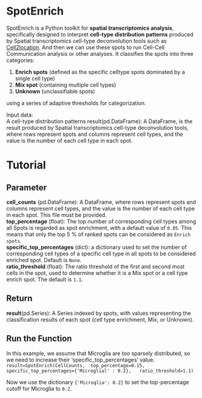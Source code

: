# SpotEnrich
SpotEnrich is a Python toolkit for **spatial transcriptomics analysis**, specifically designed to interpret **cell-type distribution patterns** produced by Spatial transcriptomics cell-type deconvolution tools such as [Cell2location](https://github.com/BayraktarLab/cell2location).  And then we can use these spots to run Cell-Cell Communication analysis or other analyses.
It classifies the spots into three categories: 
1. **Enrich spots** (defined as the specific celltype spots dominated by a single cell type)
2. **Mix spot** (containing multiple cell types)
3. **Unknown** (unclassifiable spots)

using a series of adaptive thresholds for categorization.

Input data:  
A cell-type distribution patterns result(pd.DataFrame): A DataFrame, is the result produced by Spatial transcriptomics cell-type deconvolution tools, where rows represent spots and columns represent cell types, and the value is the number of each cell type in each spot. 

# Tutorial
## Parameter
**cell_counts** (pd.DataFrame): A DataFrame, where rows represent spots and columns represent cell types, and the value is the number of each cell type in each spot. This file must be provided.    
**top_percentage** (float): The top number of corresponding cell types among all Spots is regarded as spot enrichment, with a default value of ``0.05``. This means that only the top 5 % of ranked spots can be considered as ``Enrich spots``.     
**specific_top_percentages** (dict):  a dictionary used to set the number of corresponding cell types of a specific cell type in all spots to be considered enriched spot. Default is ``None``.  
**ratio_threshold** (float): The ratio threshold of the first and second most cells in the spot, used to determine whether it is a Mix spot or a cell type enrich spot. The default is ``1.1``.
## Return
**result**(pd.Series): A Series indexed by spots, with values representing the classification results of each spot (cell type enrichment, Mix, or Unknown).

## Run the Function
In this example, we assume that Microglia are too sparsely distributed, so we need to increase their ‘specific_top_percentages’ value.
``
result=SpotEnrich(CellCounts, 
top_percentage=0.15,  
specific_top_percentages={'Microglial' : 0.2},  
ratio_threshold=1.1)
``

Now we use the dictionary `{'Microglia': 0.2}` to set the top-percentage cutoff for Microglia to `0.2`.
